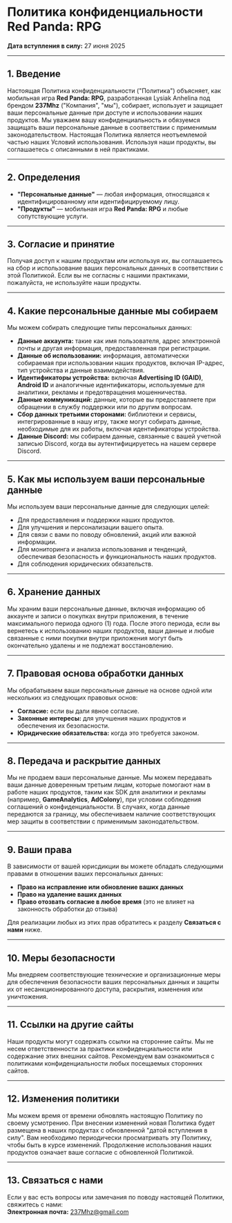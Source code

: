 # Политика конфиденциальности Red Panda: RPG
**Дата вступления в силу:** 27 июня 2025

---

## 1. Введение
Настоящая Политика конфиденциальности ("Политика") объясняет, как мобильная игра **Red Panda: RPG**, разработанная Lysiak Anhelina под брендом **237Mhz** ("Компания", "мы"), собирает, использует и защищает ваши персональные данные при доступе и использовании наших продуктов. Мы уважаем вашу конфиденциальность и обязуемся защищать ваши персональные данные в соответствии с применимым законодательством. Настоящая Политика является неотъемлемой частью наших Условий использования. Используя наши продукты, вы соглашаетесь с описанными в ней практиками.

---

## 2. Определения
- **"Персональные данные"** — любая информация, относящаяся к идентифицированному или идентифицируемому лицу.  
- **"Продукты"** — мобильная игра **Red Panda: RPG** и любые сопутствующие услуги.

---

## 3. Согласие и принятие
Получая доступ к нашим продуктам или используя их, вы соглашаетесь на сбор и использование ваших персональных данных в соответствии с этой Политикой. Если вы не согласны с нашими практиками, пожалуйста, не используйте наши продукты.

---

## 4. Какие персональные данные мы собираем
Мы можем собирать следующие типы персональных данных:

- **Данные аккаунта:** такие как имя пользователя, адрес электронной почты и другая информация, предоставленная при регистрации.  
- **Данные об использовании:** информация, автоматически собираемая при использовании наших продуктов, включая IP-адрес, тип устройства и данные взаимодействия.  
- **Идентификаторы устройства:** включая **Advertising ID (GAID)**, **Android ID** и аналогичные идентификаторы, используемые для аналитики, рекламы и предотвращения мошенничества.  
- **Данные коммуникаций:** данные, которые вы предоставляете при обращении в службу поддержки или по другим вопросам.  
- **Сбор данных третьими сторонами:** библиотеки и сервисы, интегрированные в нашу игру, также могут собирать данные, необходимые для их работы, включая идентификаторы устройства.  
- **Данные Discord:** мы собираем данные, связанные с вашей учетной записью Discord, когда вы аутентифицируетесь на нашем сервере Discord.

---

## 5. Как мы используем ваши персональные данные
Мы используем ваши персональные данные для следующих целей:

- Для предоставления и поддержки наших продуктов.  
- Для улучшения и персонализации вашего опыта.  
- Для связи с вами по поводу обновлений, акций или важной информации.  
- Для мониторинга и анализа использования и тенденций, обеспечивая безопасность и функциональность наших продуктов.  
- Для соблюдения юридических обязательств.

---

## 6. Хранение данных
Мы храним ваши персональные данные, включая информацию об аккаунте и записи о покупках внутри приложения, в течение максимального периода одного (1) года. После этого периода, если вы вернетесь к использованию наших продуктов, ваши данные и любые связанные с ними покупки внутри приложения могут быть окончательно удалены и не подлежат восстановлению.

---

## 7. Правовая основа обработки данных
Мы обрабатываем ваши персональные данные на основе одной или нескольких из следующих правовых основ:

- **Согласие:** если вы дали явное согласие.  
- **Законные интересы:** для улучшения наших продуктов и обеспечения их безопасности.  
- **Юридические обязательства:** когда это требуется законом.

---

## 8. Передача и раскрытие данных
Мы не продаем ваши персональные данные. Мы можем передавать ваши данные доверенным третьим лицам, которые помогают нам в работе наших продуктов, таким как SDK для аналитики и рекламы (например, **GameAnalytics**, **AdColony**), при условии соблюдения соглашений о конфиденциальности. В случаях, когда данные передаются за границу, мы обеспечиваем наличие соответствующих мер защиты в соответствии с применимым законодательством.

---

## 9. Ваши права
В зависимости от вашей юрисдикции вы можете обладать следующими правами в отношении ваших персональных данных:

- **Право на исправление или обновление ваших данных**  
- **Право на удаление ваших данных**  
- **Право отозвать согласие в любое время** (это не влияет на законность обработки до отзыва)

Для реализации любых из этих прав обратитесь к разделу **Связаться с нами** ниже.

---

## 10. Меры безопасности
Мы внедряем соответствующие технические и организационные меры для обеспечения безопасности ваших персональных данных и защиты их от несанкционированного доступа, раскрытия, изменения или уничтожения.

---

## 11. Ссылки на другие сайты
Наши продукты могут содержать ссылки на сторонние сайты. Мы не несем ответственности за практики конфиденциальности или содержание этих внешних сайтов. Рекомендуем вам ознакомиться с политиками конфиденциальности любых посещаемых сторонних сайтов.

---

## 12. Изменения политики
Мы можем время от времени обновлять настоящую Политику по своему усмотрению. При внесении изменений новая Политика будет размещена в наших продуктах с обновленной "датой вступления в силу". Вам необходимо периодически просматривать эту Политику, чтобы быть в курсе изменений. Продолжение использования наших продуктов означает ваше согласие с обновленной Политикой.

---

## 13. Связаться с нами
Если у вас есть вопросы или замечания по поводу настоящей Политики, свяжитесь с нами:  
**Электронная почта:** [237Mhz@gmail.com](mailto:237Mhz@gmail.com)
